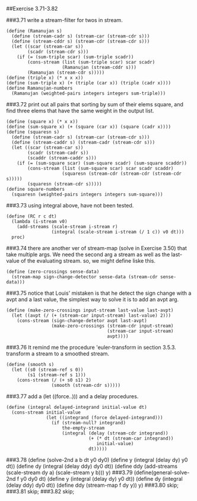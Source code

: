 ##Exercise 3.71-3.82

###3.71
write a stream-filter for twos in stream.
	
	(define (Ramanujan s) 
	  (define (stream-cadr s) (stream-car (stream-cdr s))) 
	  (define (stream-cddr s) (stream-cdr (stream-cdr s)))
	  (let ((scar (stream-car s)) 
	        (scadr (stream-cdr s))) 
	    (if (= (sum-triple scar) (sum-triple scadr))  
	        (cons-stream (list (sum-triple scar) scar scadr) 
	                     (Ramanujan (stream-cddr s))) 
	        (Ramanujan (stream-cdr s))))) 
	(define (triple x) (* x x x)) 
	(define (sum-triple x) (+ (triple (car x)) (triple (cadr x)))) 
	(define Ramanujan-numbers 
	  (Ramanujan (weighted-pairs integers integers sum-triple)))
###3.72
print out all pairs that sorting by sum of their elems square, and find three elems that have the same weight in the output list.

	(define (square x) (* x x)) 
	(define (sum-square x) (+ (square (car x)) (square (cadr x)))) 
	(define (squaresn s) 
	  (define (stream-cadr s) (stream-car (stream-cdr s))) 
	  (define (stream-caddr s) (stream-cadr (stream-cdr s))) 
	  (let ((scar (stream-car s)) 
	        (scadr (stream-cadr s)) 
	        (scaddr (stream-caddr s))) 
	    (if (= (sum-square scar) (sum-square scadr) (sum-square scaddr)) 
	        (cons-stream (list (sum-square scar) scar scadr scaddr) 
	                     (squaresn (stream-cdr (stream-cdr (stream-cdr s))))) 
	        (squaresn (stream-cdr s))))) 
	(define square-numbers  
	  (squaresn (weighted-pairs integers integers sum-square)))  
###3.73
using integral above, have not been tested.

	(define (RC r c dt) 
	  (lambda (i-stream v0) 
	    (add-streams (scale-stream i-stream r) 
	                 (integral (scale-stream i-stream (/ 1 c)) v0 dt))) 
	  proc)
###3.74
there are another ver of stream-map (solve in Exercise 3.50) that take multiple args. We need the second arg a stream as well as the last-value of the evaluating stream. so, we might define liske this.

	(define (zero-crossings sense-data) 
	  (stream-map sign-change-detector sense-data (stream-cdr sense-data)))
###3.75
notice that Louis' mistaken is that he detect the sign change with a avpt and a last value, the simplest way to solve it is to add an avpt arg.

	(define (make-zero-crossings input-stream last-value last-avpt) 
	  (let ((avpt (/ (+ (stream-car input-stream) last-value) 2))) 
	    (cons-stream (sign-change-detetor avpt last-avpt) 
	                 (make-zero-crossings (stream-cdr input-stream) 
	                                      (stream-car input-stream) 
	                                      avpt))))  
###3.76
It remind me the procedure 'euler-transform in section 3.5.3. transform a stream to a smoothed stream.

	(define (smooth s)
	  (let ((s0 (stream-ref s 0))
	        (s1 (stream-ref s 1)))
	    (cons-stream (/ (+ s0 s1) 2)
	                 (smooth (stream-cdr s)))))
###3.77
add a (let ((force..))) and a delay procedures.

	(define (integral delayed-integrand initial-value dt) 
	  (cons-stream initial-value 
	               (let ((integrand (force delayed-integrand))) 
	                 (if (stream-null? integrand) 
	                     the-empty-stream 
	                     (integral (delay (stream-cdr integrand)) 
	                               (+ (* dt (stream-car integrand)) 
	                                  initial-value) 
	                               dt)))))
###3.78
	(define (solve-2nd a b dt y0 dy0) 
	  (define y (integral (delay dy) y0 dt)) 
	  (define dy (integral (delay ddy) dy0 dt)) 
	  (define ddy (add-streams (scale-stream dy a) (scale-stream y b))) 
	  y)
###3.79
	(define(general-solve-2nd f y0 dy0 dt) 
	  (define y (integral (delay dy) y0 dt)) 
	  (define dy (integral (delay ddy) dy0 dt)) 
	  (define ddy (stream-map f dy y)) 
	  y) 
###3.80
skip;
###3.81
skip;
###3.82
skip;
